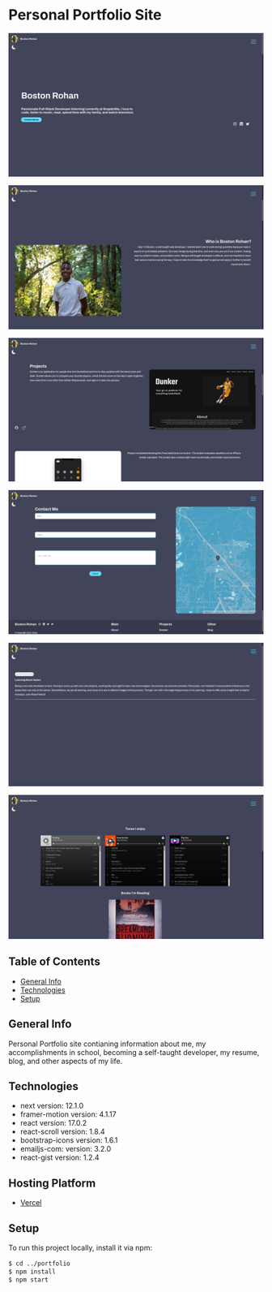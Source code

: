 # Personal Portfolio Site

[![website screenshot](public/Screenshots/home.png)](https://bostonrohan.com/)

[![website screenshot](public/Screenshots/about.png)](https://bostonrohan.com/)

[![website screenshot](public/Screenshots/projects.png)](https://bostonrohan.com/)

[![website screenshot](public/Screenshots/contact.png)](https://bostonrohan.com/)

[![website screenshot](public/Screenshots/blog.png)](https://bostonrohan.com/)

[![website screenshot](public/Screenshots/hobbies.png)](https://bostonrohan.com/)

## Table of Contents

- [General Info](#general-info)
- [Technologies](#technologies)
- [Setup](#setup)

## General Info

Personal Portfolio site contianing information about me, my accomplishments in school, becoming a self-taught developer, my resume, blog, and other aspects of my life.

## Technologies

- next version: 12.1.0
- framer-motion version: 4.1.17
- react version: 17.0.2
- react-scroll version: 1.8.4
- bootstrap-icons version: 1.6.1
- emailjs-com: version: 3.2.0
- react-gist version: 1.2.4

## Hosting Platform

- [Vercel](https://vercel.com/)

## Setup

To run this project locally, install it via npm:

```
$ cd ../portfolio
$ npm install
$ npm start
```
